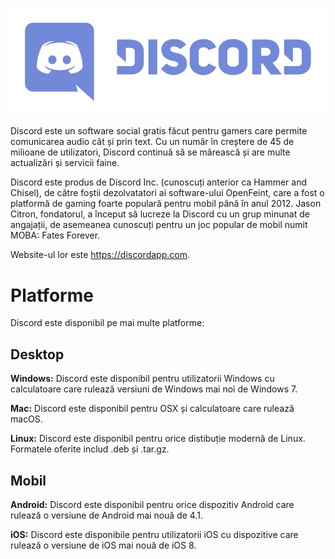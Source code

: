 <!--TITLE: Discord -->

![Logo](/uploads/discord/logo.png "Logo")

Discord este un software social gratis făcut pentru gamers care permite comunicarea audio cât și prin text. Cu un număr în creștere de 45 de milioane de utilizatori, Discord continuă să se mărească și are multe actualizări și servicii faine.

Discord este produs de Discord Inc. (cunoscuți anterior ca Hammer and Chisel), de către foștii dezolvatatori ai software-ului OpenFeint, care a fost o platformă de gaming foarte populară pentru mobil până în anul 2012. Jason Citron, fondatorul, a început să lucreze la Discord cu un grup minunat de angajații, de asemeanea cunoscuți pentru un joc popular de mobil numit MOBA: Fates Forever.

Website-ul lor este https://discordapp.com.

# Platforme

Discord este disponibil pe mai multe platforme:

## Desktop

**Windows:** Discord este disponibil pentru utilizatorii Windows cu calculatoare care rulează versiuni de Windows mai noi de Windows 7.

**Mac:** Discord este disponibil pentru OSX și calculatoare care rulează macOS.

**Linux:** Discord este disponibil pentru orice distibuție modernă de Linux. Formatele oferite includ .deb și .tar.gz.

## Mobil

**Android:** Discord este disponibil pentru orice dispozitiv Android care rulează o versiune de Android mai nouă de 4.1.

**iOS:** Discord este disponibile pentru utilizatorii iOS cu dispozitive care rulează o versiune de iOS mai nouă de iOS 8.